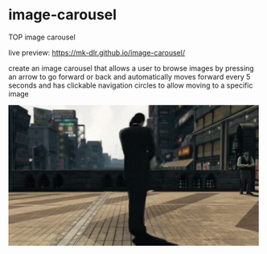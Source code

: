 # image-carousel

TOP image carousel

live preview: https://mk-dlr.github.io/image-carousel/

create an image carousel
that allows a user to browse images
by pressing an arrow
to go forward or back
and automatically moves forward
every 5 seconds
and has clickable navigation circles
to allow moving to a specific image

![spin](https://github.com/MK-DlR/image-carousel/blob/main/spin.gif)
